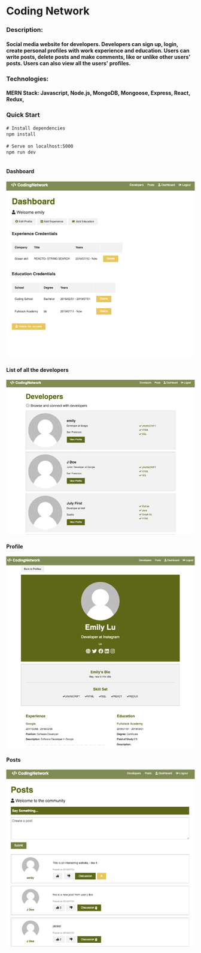 # Coding Network

### Description:

#### Social media website for developers. Developers can sign up, login, create personal profiles with work experience and education. Users can write posts, delete posts and make comments, like or unlike other users' posts. Users can also view all the users' profiles.

### Technologies:

#### MERN Stack: Javascript, Node.js, MongoDB, Mongoose, Express, React, Redux,

### Quick Start

```
# Install dependencies
npm install

# Serve on localhost:5000
npm run dev


```

#### Dashboard

![img](https://github.com/emily6699/codingnetwork/blob/master/client/src/img/readMe/dashboard.png)

#### List of all the developers

![img](https://github.com/emily6699/codingnetwork/blob/master/client/src/img/readMe/developers.png)

#### Profile

![img](https://github.com/emily6699/codingnetwork/blob/master/client/src/img/readMe/profile.png)

#### Posts

![img](https://github.com/emily6699/codingnetwork/blob/master/client/src/img/readMe/posts.png)
